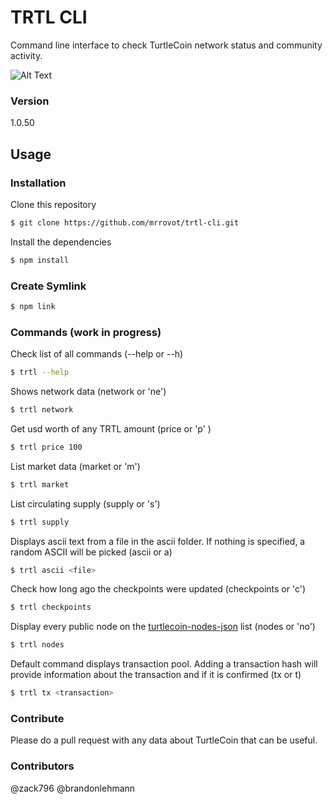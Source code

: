 # TRTL CLI

Command line interface to check TurtleCoin network status and community activity.

![Alt Text](https://media.giphy.com/media/8m7LEArtWVfHkuWpPV/giphy.gif)

### Version
1.0.50

## Usage

### Installation

Clone this repository

```sh
$ git clone https://github.com/mrrovot/trtl-cli.git
```

Install the dependencies

```sh
$ npm install
```

### Create Symlink

```sh
$ npm link
```

### Commands (work in progress)

Check list of all commands (--help or --h)
```sh
$ trtl --help
```

Shows network data (network or 'ne')
```sh
$ trtl network
```

Get usd worth of any TRTL amount (price <quantity> or 'p' <quantity>)
```sh
$ trtl price 100
```

List market data (market or 'm')
```sh
$ trtl market
```

List circulating supply (supply or 's')
```sh
$ trtl supply
```

Displays ascii text from a file in the ascii folder. If nothing is specified, a random ASCII will be picked (ascii or a)
```sh
$ trtl ascii <file>
```

Check how long ago the checkpoints were updated (checkpoints or 'c')
```sh
$ trtl checkpoints
```

Display every public node on the [turtlecoin-nodes-json](https://github.com/turtlecoin/turtlecoin-nodes-json) list (nodes or 'no')
```sh
$ trtl nodes
```

Default command displays transaction pool. Adding a transaction hash will provide information about the transaction and if it is confirmed (tx or t)
```sh
$ trtl tx <transaction>
```

### Contribute

Please do a pull request with any data about TurtleCoin that can be useful.

### Contributors

@zack796 @brandonlehmann
